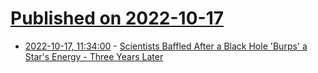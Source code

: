 # [Published on 2022-10-17](index.md)

* [2022-10-17, 11:34:00](https://science.slashdot.org/story/22/10/17/0048245/scientists-baffled-after-a-black-hole-burps-a-stars-energy---three-years-later?utm_source=rss1.0mainlinkanon&utm_medium=feed) - [Scientists Baffled After a Black Hole 'Burps' a Star's Energy - Three Years Later](https://science.slashdot.org/story/22/10/17/0048245/scientists-baffled-after-a-black-hole-burps-a-stars-energy---three-years-later?utm_source=rss1.0mainlinkanon&utm_medium=feed)
